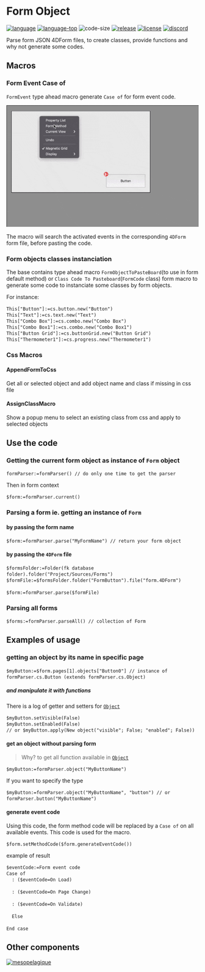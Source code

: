 # Form Object

[![language][code-shield]][code-url]
[![language-top][code-top]][code-url]
![code-size][code-size]
[![release][release-shield]][release-url]
[![license][license-shield]][license-url]
[![discord][discord-shield]][discord-url]

Parse form JSON 4DForm files, to create classes, provide functions and why not generate some codes.

## Macros

### Form Event Case of

`FormEvent` type ahead macro generate `Case of` for form event code.

![FormEventMacro](FormEventMacro.gif)

The macro will search the activated events in the corresponding `4DForm` form file, before pasting the code.

### Form objects classes instanciation

The base contains type ahead macro `FormObjectToPasteBoard`(to use in form default method) or `Class Code To Pasteboard`(`FormCode` class) form macro to generate some code to instanciate some classes by form objects.

For instance:

```4d
This["Button"]:=cs.button.new("Button")
This["Text"]:=cs.text.new("Text")
This["Combo Box"]:=cs.combo.new("Combo Box")
This["Combo Box1"]:=cs.combo.new("Combo Box1")
This["Button Grid"]:=cs.buttonGrid.new("Button Grid")
This["Thermometer1"]:=cs.progress.new("Thermometer1")
```

### Css Macros

#### AppendFormToCss

Get all or selected object and add object name and class if missing in css file

#### AssignClassMacro

Show a popup menu to select an existing class from css and apply to selected objects

## Use the code

### Getting the current form object as instance of `Form` object

```4d
formParser:=formParser() // do only one time to get the parser
```

Then in form context

```4d
$form:=formParser.current()
```

### Parsing a form ie. getting an instance of `Form`

#### by passing the form name

```4d
$form:=formParser.parse("MyFormName") // return your form object
```

#### by passing the `4DForm` file

```4d
$formsFolder:=Folder(fk database folder).folder("Project/Sources/Forms")
$formFile:=$formsFolder.folder("FormButton").file("form.4DForm")

$form:=formParser.parse($formFile)
```

### Parsing all forms

```4d
$forms:=formParser.parseAll() // collection of Form
```

## Examples of usage

### getting an object by its name in specific page

```4d
$myButton:=$form.pages[1].objects["Button0"] // instance of formParser.cs.Button (extends formParser.cs.Object)
```

##### and manipulate it with functions

There is a log of getter and setters for [`Object`](Project/Sources/Classes/Object.4dm)

```4d
$myButton.setVisible(False)
$myButton.setEnabled(False)
// or $myButton.apply(New object("visible"; False; "enabled"; False))
```

#### get an object without parsing form

> Why? to get all function available in [`Object`](Project/Sources/Classes/Object.4dm)

```4d
$myButton:=formParser.object("MyButtonName")
```

If you want to specify the type

```4d
$myButton:=formParser.object("MyButtonName", "button") // or formParser.button("MyButtonName")
```

#### generate event code

Using this code, the form method code will be replaced by a `Case of` on all available events. This code is used for the macro.

```4d
$form.setMethodCode($form.generateEventCode())
```

example of result

```4d
$eventCode:=Form event code
Case of 
  : ($eventCode=On Load)

  : ($eventCode=On Page Change)

  : ($eventCode=On Validate)

  Else 

End case 
```

## Other components

[<img src="https://mesopelagique.github.io/quatred.png" alt="mesopelagique"/>](https://mesopelagique.github.io/)

<!-- MARKDOWN LINKS & IMAGES -->
<!-- https://www.markdownguide.org/basic-syntax/#reference-style-links -->
[code-shield]: https://img.shields.io/static/v1?label=language&message=4d&color=blue
[code-top]: https://img.shields.io/github/languages/top/mesopelagique/FormObject.svg
[code-size]: https://img.shields.io/github/languages/code-size/mesopelagique/FormObject.svg
[code-url]: https://developer.4d.com/
[release-shield]: https://img.shields.io/github/v/release/mesopelagique/FormObject
[release-url]: https://github.com/mesopelagique/FormObject/releases/latest
[license-shield]: https://img.shields.io/github/license/mesopelagique/FormObject
[license-url]: LICENSE.md
[discord-shield]: https://img.shields.io/badge/chat-discord-7289DA?logo=discord&style=flat
[discord-url]: https://discord.gg/dVTqZHr
